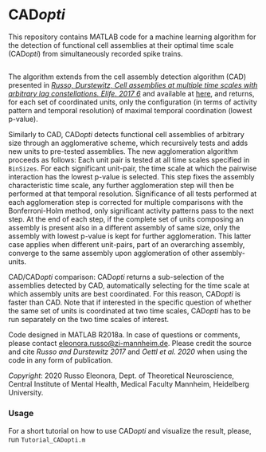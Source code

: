 # CAD*opti*

This repository contains MATLAB code for a machine learning algorithm for the detection of functional cell assemblies at their optimal time scale (CAD*opti*) from simultaneously recorded spike trains.
##

The algorithm extends from the cell assembly detection algorithm (CAD) presented in
[*Russo, Durstewitz, Cell assemblies at multiple time scales with arbitrary lag constellations. Elife. 2017 6*](https://elifesciences.org/articles/19428) and available at [here](https://github.com/DurstewitzLab/Cell-Assembly-Detection), and returns, for each set of coordinated units, only the configuration (in terms of activity pattern and temporal resolution) of maximal temporal coordination (lowest p-value). 

Similarly to CAD, CAD*opti* detects functional cell assemblies of arbitrary size through an agglomerative scheme, which recursively tests and adds new units to pre-tested assemblies. The new agglomeration algorithm proceeds as follows: Each unit pair is tested at all time scales specified in `BinSizes`. For each significant unit-pair, the time scale at which the pairwise interaction has the lowest p-value is selected. This step fixes the assembly characteristic time scale, any further agglomeration step will then be performed at that temporal resolution. Significance of all tests performed at each agglomeration step is corrected for multiple comparisons with the Bonferroni-Holm method, only significant activity patterns pass to the next step. At the end of each step, if the complete set of units composing an assembly is present also in a different assembly of same size, only the assembly with lowest p-value is kept for further agglomeration. This latter case applies when different unit-pairs, part of an overarching assembly, converge to the same assembly upon agglomeration of other assembly-units.

CAD/CAD*opti* comparison: CAD*opti* returns a sub-selection of the assemblies detected by CAD, automatically selecting for the time scale at which assembly units are best coordinated. For this reason, CAD*opti* is faster than CAD. Note that if interested in the specific question of whether the same set of units is coordinated at two time scales, CAD*opti* has to be run separately on the two time scales of interest. 


Code designed in MATLAB R2018a. In case of questions or comments, please contact eleonora.russo@zi-mannheim.de. 
Please credit the source and cite *Russo and Durstewitz 2017* and *Oettl et al. 2020* when using the code in any form of publication.


*Copyright*: 2020 Russo Eleonora, Dept. of Theoretical Neuroscience, Central Institute of Mental Health, Medical Faculty Mannheim, Heidelberg University.

### Usage

For a short tutorial on how to use CAD*opti* and visualize the result, please, run `Tutorial_CADopti.m`

